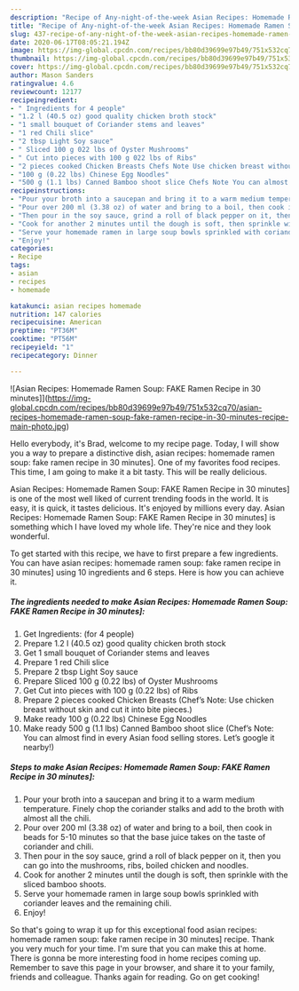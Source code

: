 ```yaml
---
description: "Recipe of Any-night-of-the-week Asian Recipes: Homemade Ramen Soup: FAKE Ramen Recipe in 30 minutes]"
title: "Recipe of Any-night-of-the-week Asian Recipes: Homemade Ramen Soup: FAKE Ramen Recipe in 30 minutes]"
slug: 437-recipe-of-any-night-of-the-week-asian-recipes-homemade-ramen-soup-fake-ramen-recipe-in-30-minutes
date: 2020-06-17T08:05:21.194Z
image: https://img-global.cpcdn.com/recipes/bb80d39699e97b49/751x532cq70/asian-recipes-homemade-ramen-soup-fake-ramen-recipe-in-30-minutes-recipe-main-photo.jpg
thumbnail: https://img-global.cpcdn.com/recipes/bb80d39699e97b49/751x532cq70/asian-recipes-homemade-ramen-soup-fake-ramen-recipe-in-30-minutes-recipe-main-photo.jpg
cover: https://img-global.cpcdn.com/recipes/bb80d39699e97b49/751x532cq70/asian-recipes-homemade-ramen-soup-fake-ramen-recipe-in-30-minutes-recipe-main-photo.jpg
author: Mason Sanders
ratingvalue: 4.6
reviewcount: 12177
recipeingredient:
- " Ingredients for 4 people"
- "1.2 l (40.5 oz) good quality chicken broth stock"
- "1 small bouquet of Coriander stems and leaves"
- "1 red Chili slice"
- "2 tbsp Light Soy sauce"
- " Sliced 100 g 022 lbs of Oyster Mushrooms"
- " Cut into pieces with 100 g 022 lbs of Ribs"
- "2 pieces cooked Chicken Breasts Chefs Note Use chicken breast without skin and cut it into bite pieces"
- "100 g (0.22 lbs) Chinese Egg Noodles"
- "500 g (1.1 lbs) Canned Bamboo shoot slice Chefs Note You can almost find in every Asian food selling stores Lets google it nearby"
recipeinstructions:
- "Pour your broth into a saucepan and bring it to a warm medium temperature. Finely chop the coriander stalks and add to the broth with almost all the chili."
- "Pour over 200 ml (3.38 oz) of water and bring to a boil, then cook in beads for 5-10 minutes so that the base juice takes on the taste of coriander and chili."
- "Then pour in the soy sauce, grind a roll of black pepper on it, then you can go into the mushrooms, ribs, boiled chicken and noodles."
- "Cook for another 2 minutes until the dough is soft, then sprinkle with the sliced ​​bamboo shoots."
- "Serve your homemade ramen in large soup bowls sprinkled with coriander leaves and the remaining chili."
- "Enjoy!"
categories:
- Recipe
tags:
- asian
- recipes
- homemade

katakunci: asian recipes homemade 
nutrition: 147 calories
recipecuisine: American
preptime: "PT36M"
cooktime: "PT56M"
recipeyield: "1"
recipecategory: Dinner

---
```



![Asian Recipes: Homemade Ramen Soup: FAKE Ramen Recipe in 30 minutes]](https://img-global.cpcdn.com/recipes/bb80d39699e97b49/751x532cq70/asian-recipes-homemade-ramen-soup-fake-ramen-recipe-in-30-minutes-recipe-main-photo.jpg)

Hello everybody, it's Brad, welcome to my recipe page. Today, I will show you a way to prepare a distinctive dish, asian recipes: homemade ramen soup: fake ramen recipe in 30 minutes]. One of my favorites food recipes. This time, I am going to make it a bit tasty. This will be really delicious.

Asian Recipes: Homemade Ramen Soup: FAKE Ramen Recipe in 30 minutes] is one of the most well liked of current trending foods in the world. It is easy, it is quick, it tastes delicious. It's enjoyed by millions every day. Asian Recipes: Homemade Ramen Soup: FAKE Ramen Recipe in 30 minutes] is something which I have loved my whole life. They're nice and they look wonderful.




To get started with this recipe, we have to first prepare a few ingredients. You can have asian recipes: homemade ramen soup: fake ramen recipe in 30 minutes] using 10 ingredients and 6 steps. Here is how you can achieve it.

<!--inarticleads1-->

##### The ingredients needed to make Asian Recipes: Homemade Ramen Soup: FAKE Ramen Recipe in 30 minutes]:

1. Get  Ingredients: (for 4 people)
1. Prepare 1.2 l (40.5 oz) good quality chicken broth stock
1. Get 1 small bouquet of Coriander stems and leaves
1. Prepare 1 red Chili slice
1. Prepare 2 tbsp Light Soy sauce
1. Prepare  Sliced ​​100 g (0.22 lbs) of Oyster Mushrooms
1. Get  Cut into pieces with 100 g (0.22 lbs) of Ribs
1. Prepare 2 pieces cooked Chicken Breasts (Chef’s Note: Use chicken breast without skin and cut it into bite pieces.)
1. Make ready 100 g (0.22 lbs) Chinese Egg Noodles
1. Make ready 500 g (1.1 lbs) Canned Bamboo shoot slice (Chef’s Note: You can almost find in every Asian food selling stores. Let’s google it nearby!)




<!--inarticleads2-->

##### Steps to make Asian Recipes: Homemade Ramen Soup: FAKE Ramen Recipe in 30 minutes]:

1. Pour your broth into a saucepan and bring it to a warm medium temperature. Finely chop the coriander stalks and add to the broth with almost all the chili.
1. Pour over 200 ml (3.38 oz) of water and bring to a boil, then cook in beads for 5-10 minutes so that the base juice takes on the taste of coriander and chili.
1. Then pour in the soy sauce, grind a roll of black pepper on it, then you can go into the mushrooms, ribs, boiled chicken and noodles.
1. Cook for another 2 minutes until the dough is soft, then sprinkle with the sliced ​​bamboo shoots.
1. Serve your homemade ramen in large soup bowls sprinkled with coriander leaves and the remaining chili.
1. Enjoy!




So that's going to wrap it up for this exceptional food asian recipes: homemade ramen soup: fake ramen recipe in 30 minutes] recipe. Thank you very much for your time. I'm sure that you can make this at home. There is gonna be more interesting food in home recipes coming up. Remember to save this page in your browser, and share it to your family, friends and colleague. Thanks again for reading. Go on get cooking!
